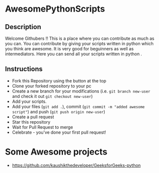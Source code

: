 # AwesomePythonScripts
## Description
Welcome Githubers !!
This is a place where you can contribute as much as you can. You can contribute by giving your scripts written in python which you think are awesome.
It is very good for beguinners as well as intermediators.
Here you can send all your scripts written in python .



## Instructions
- Fork this Repository using the button at the top
- Clone your forked repository to your pc
- Create a new branch for your modifications (i.e. ```git branch new-user``` and check it out ```git checkout new-user```)
- Add your scripts.
- Add your files (```git add .```), commit (```git commit -m "added awesome script"```) and push (```git push origin new-user```)
- Create a pull request
- Star this repository
- Wait for Pull Request to merge
- Celebrate - you've done your first pull request!
# Some Awesome projects
- https://github.com/kaushikthedeveloper/GeeksforGeeks-python
